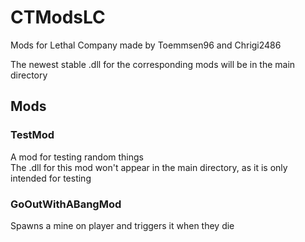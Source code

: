# CTModsLC
Mods for Lethal Company made by Toemmsen96 and Chrigi2486

The newest stable .dll for the corresponding mods will be in the main directory

## Mods

### TestMod
A mod for testing random things  
The .dll for this mod won't appear in the main directory, as it is only intended for testing

### GoOutWithABangMod
Spawns a mine on player and triggers it when they die  
